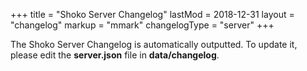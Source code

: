 +++
title = "Shoko Server Changelog"
lastMod = 2018-12-31
layout  = "changelog"
markup = "mmark"
changelogType = "server"
+++

The Shoko Server Changelog is automatically outputted. To update it, please edit the **server.json** file in **data/changelog**. 